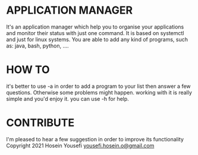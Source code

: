 # APPLICATION MANAGER

It's an application manager which help you to organise your applications and monitor their status with just one command.
It is based on systemctl and just for linux systems. You are able to add any kind of programs, such as: java, bash, python, ....

# HOW TO

it's better to use -a in order to add a program to your list then answer a few questions. Otherwise some problems might happen.
working with it is really simple and you'd enjoy it.
you can use -h for help.

# CONTRIBUTE

I'm pleased to hear a few suggestion in order to improve its functionality
Copyright 2021 Hosein Yousefi <yousefi.hosein.o@gmail.com>
